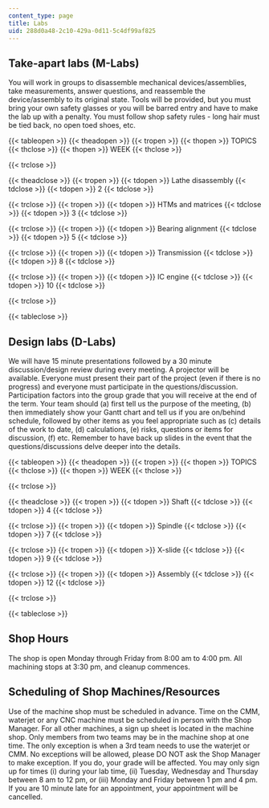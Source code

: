 ```yaml
---
content_type: page
title: Labs
uid: 288d0a48-2c10-429a-0d11-5c4df99af825
---
```


Take-apart labs (M-Labs)
------------------------

You will work in groups to disassemble mechanical devices/assemblies, take measurements, answer questions, and reassemble the device/assembly to its original state. Tools will be provided, but you must bring your own safety glasses or you will be barred entry and have to make the lab up with a penalty. You must follow shop safety rules - long hair must be tied back, no open toed shoes, etc.

{{< tableopen >}}
{{< theadopen >}}
{{< tropen >}}
{{< thopen >}}
TOPICS
{{< thclose >}}
{{< thopen >}}
WEEK
{{< thclose >}}

{{< trclose >}}

{{< theadclose >}}
{{< tropen >}}
{{< tdopen >}}
Lathe disassembly
{{< tdclose >}}
{{< tdopen >}}
2
{{< tdclose >}}

{{< trclose >}}
{{< tropen >}}
{{< tdopen >}}
HTMs and matrices
{{< tdclose >}}
{{< tdopen >}}
3
{{< tdclose >}}

{{< trclose >}}
{{< tropen >}}
{{< tdopen >}}
Bearing alignment
{{< tdclose >}}
{{< tdopen >}}
5
{{< tdclose >}}

{{< trclose >}}
{{< tropen >}}
{{< tdopen >}}
Transmission
{{< tdclose >}}
{{< tdopen >}}
8
{{< tdclose >}}

{{< trclose >}}
{{< tropen >}}
{{< tdopen >}}
IC engine
{{< tdclose >}}
{{< tdopen >}}
10
{{< tdclose >}}

{{< trclose >}}

{{< tableclose >}}

Design labs (D-Labs)
--------------------

We will have 15 minute presentations followed by a 30 minute discussion/design review during every meeting. A projector will be available. Everyone must present their part of the project (even if there is no progress) and everyone must participate in the questions/discussion. Participation factors into the group grade that you will receive at the end of the term. Your team should (a) first tell us the purpose of the meeting, (b) then immediately show your Gantt chart and tell us if you are on/behind schedule, followed by other items as you feel appropriate such as (c) details of the work to date, (d) calculations, (e) risks, questions or items for discussion, (f) etc. Remember to have back up slides in the event that the questions/discussions delve deeper into the details.

{{< tableopen >}}
{{< theadopen >}}
{{< tropen >}}
{{< thopen >}}
TOPICS
{{< thclose >}}
{{< thopen >}}
WEEK
{{< thclose >}}

{{< trclose >}}

{{< theadclose >}}
{{< tropen >}}
{{< tdopen >}}
Shaft
{{< tdclose >}}
{{< tdopen >}}
4
{{< tdclose >}}

{{< trclose >}}
{{< tropen >}}
{{< tdopen >}}
Spindle
{{< tdclose >}}
{{< tdopen >}}
7
{{< tdclose >}}

{{< trclose >}}
{{< tropen >}}
{{< tdopen >}}
X-slide
{{< tdclose >}}
{{< tdopen >}}
9
{{< tdclose >}}

{{< trclose >}}
{{< tropen >}}
{{< tdopen >}}
Assembly
{{< tdclose >}}
{{< tdopen >}}
12
{{< tdclose >}}

{{< trclose >}}

{{< tableclose >}}

Shop Hours
----------

The shop is open Monday through Friday from 8:00 am to 4:00 pm. All machining stops at 3:30 pm, and cleanup commences.

Scheduling of Shop Machines/Resources
-------------------------------------

Use of the machine shop must be scheduled in advance. Time on the CMM, waterjet or any CNC machine must be scheduled in person with the Shop Manager. For all other machines, a sign up sheet is located in the machine shop. Only members from two teams may be in the machine shop at one time. The only exception is when a 3rd team needs to use the waterjet or CMM. No exceptions will be allowed, please DO NOT ask the Shop Manager to make exception. If you do, your grade will be affected. You may only sign up for times (i) during your lab time, (ii) Tuesday, Wednesday and Thursday between 8 am to 12 pm, or (iii) Monday and Friday between 1 pm and 4 pm. If you are 10 minute late for an appointment, your appointment will be cancelled.